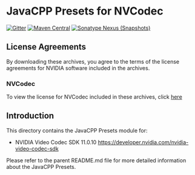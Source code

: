 JavaCPP Presets for NVCodec
============================

[![Gitter](https://badges.gitter.im/bytedeco/javacpp.svg)](https://gitter.im/bytedeco/javacpp) [![Maven Central](https://maven-badges.herokuapp.com/maven-central/org.bytedeco/nvcodec/badge.svg)](https://maven-badges.herokuapp.com/maven-central/org.bytedeco/nvcodec) [![Sonatype Nexus (Snapshots)](https://img.shields.io/nexus/s/https/oss.sonatype.org/org.bytedeco/nvcodec.svg)](http://bytedeco.org/builds/)

License Agreements
------------------
By downloading these archives, you agree to the terms of the license agreements for NVIDIA software included in the archives.

### NVCodec
To view the license for NVCodec included in these archives, click [here](https://docs.nvidia.com/video-technologies/video-codec-sdk/license/)


Introduction
------------
This directory contains the JavaCPP Presets module for:

 * NVIDIA Video Codec SDK 11.0.10  https://developer.nvidia.com/nvidia-video-codec-sdk

Please refer to the parent README.md file for more detailed information about the JavaCPP Presets.
